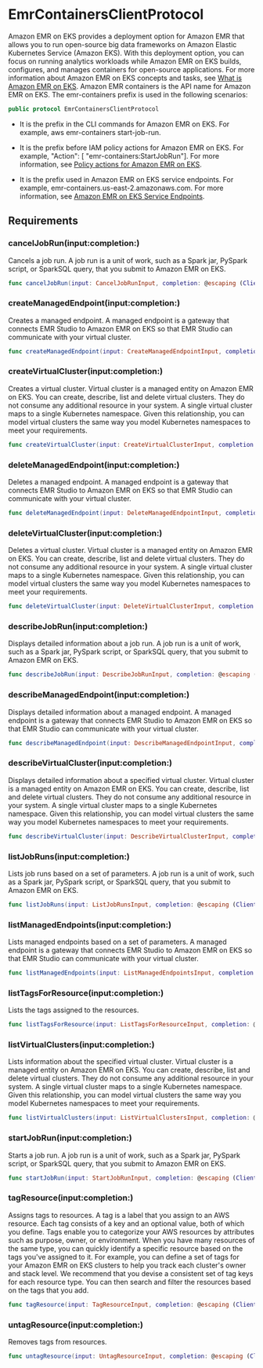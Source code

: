 # EmrContainersClientProtocol

Amazon EMR on EKS provides a deployment option for Amazon EMR that allows you to run open-source big data frameworks on Amazon Elastic Kubernetes Service (Amazon EKS). With this deployment option, you can focus on running analytics workloads while Amazon EMR on EKS builds, configures, and manages containers for open-source applications. For more information about Amazon EMR on EKS concepts and tasks, see [What is Amazon EMR on EKS](https://docs.aws.amazon.com/emr/latest/EMR-on-EKS-DevelopmentGuide/emr-eks.html). Amazon EMR containers is the API name for Amazon EMR on EKS. The emr-containers prefix is used in the following scenarios:

``` swift
public protocol EmrContainersClientProtocol 
```

  - It is the prefix in the CLI commands for Amazon EMR on EKS. For example, aws emr-containers start-job-run.

  - It is the prefix before IAM policy actions for Amazon EMR on EKS. For example, "Action": \[ "emr-containers:StartJobRun"\]. For more information, see [Policy actions for Amazon EMR on EKS](https://docs.aws.amazon.com/emr/latest/EMR-on-EKS-DevelopmentGuide/security_iam_service-with-iam.html#security_iam_service-with-iam-id-based-policies-actions).

  - It is the prefix used in Amazon EMR on EKS service endpoints. For example, emr-containers.us-east-2.amazonaws.com. For more information, see [Amazon EMR on EKS Service Endpoints](https://docs.aws.amazon.com/emr/latest/EMR-on-EKS-DevelopmentGuide/service-quotas.html#service-endpoints).

## Requirements

### cancelJobRun(input:completion:)

Cancels a job run. A job run is a unit of work, such as a Spark jar, PySpark script, or SparkSQL query, that you submit to Amazon EMR on EKS.

``` swift
func cancelJobRun(input: CancelJobRunInput, completion: @escaping (ClientRuntime.SdkResult<CancelJobRunOutputResponse, CancelJobRunOutputError>) -> Void)
```

### createManagedEndpoint(input:completion:)

Creates a managed endpoint. A managed endpoint is a gateway that connects EMR Studio to Amazon EMR on EKS so that EMR Studio can communicate with your virtual cluster.

``` swift
func createManagedEndpoint(input: CreateManagedEndpointInput, completion: @escaping (ClientRuntime.SdkResult<CreateManagedEndpointOutputResponse, CreateManagedEndpointOutputError>) -> Void)
```

### createVirtualCluster(input:completion:)

Creates a virtual cluster. Virtual cluster is a managed entity on Amazon EMR on EKS. You can create, describe, list and delete virtual clusters. They do not consume any additional resource in your system. A single virtual cluster maps to a single Kubernetes namespace. Given this relationship, you can model virtual clusters the same way you model Kubernetes namespaces to meet your requirements.

``` swift
func createVirtualCluster(input: CreateVirtualClusterInput, completion: @escaping (ClientRuntime.SdkResult<CreateVirtualClusterOutputResponse, CreateVirtualClusterOutputError>) -> Void)
```

### deleteManagedEndpoint(input:completion:)

Deletes a managed endpoint. A managed endpoint is a gateway that connects EMR Studio to Amazon EMR on EKS so that EMR Studio can communicate with your virtual cluster.

``` swift
func deleteManagedEndpoint(input: DeleteManagedEndpointInput, completion: @escaping (ClientRuntime.SdkResult<DeleteManagedEndpointOutputResponse, DeleteManagedEndpointOutputError>) -> Void)
```

### deleteVirtualCluster(input:completion:)

Deletes a virtual cluster. Virtual cluster is a managed entity on Amazon EMR on EKS. You can create, describe, list and delete virtual clusters. They do not consume any additional resource in your system. A single virtual cluster maps to a single Kubernetes namespace. Given this relationship, you can model virtual clusters the same way you model Kubernetes namespaces to meet your requirements.

``` swift
func deleteVirtualCluster(input: DeleteVirtualClusterInput, completion: @escaping (ClientRuntime.SdkResult<DeleteVirtualClusterOutputResponse, DeleteVirtualClusterOutputError>) -> Void)
```

### describeJobRun(input:completion:)

Displays detailed information about a job run. A job run is a unit of work, such as a Spark jar, PySpark script, or SparkSQL query, that you submit to Amazon EMR on EKS.

``` swift
func describeJobRun(input: DescribeJobRunInput, completion: @escaping (ClientRuntime.SdkResult<DescribeJobRunOutputResponse, DescribeJobRunOutputError>) -> Void)
```

### describeManagedEndpoint(input:completion:)

Displays detailed information about a managed endpoint. A managed endpoint is a gateway that connects EMR Studio to Amazon EMR on EKS so that EMR Studio can communicate with your virtual cluster.

``` swift
func describeManagedEndpoint(input: DescribeManagedEndpointInput, completion: @escaping (ClientRuntime.SdkResult<DescribeManagedEndpointOutputResponse, DescribeManagedEndpointOutputError>) -> Void)
```

### describeVirtualCluster(input:completion:)

Displays detailed information about a specified virtual cluster. Virtual cluster is a managed entity on Amazon EMR on EKS. You can create, describe, list and delete virtual clusters. They do not consume any additional resource in your system. A single virtual cluster maps to a single Kubernetes namespace. Given this relationship, you can model virtual clusters the same way you model Kubernetes namespaces to meet your requirements.

``` swift
func describeVirtualCluster(input: DescribeVirtualClusterInput, completion: @escaping (ClientRuntime.SdkResult<DescribeVirtualClusterOutputResponse, DescribeVirtualClusterOutputError>) -> Void)
```

### listJobRuns(input:completion:)

Lists job runs based on a set of parameters. A job run is a unit of work, such as a Spark jar, PySpark script, or SparkSQL query, that you submit to Amazon EMR on EKS.

``` swift
func listJobRuns(input: ListJobRunsInput, completion: @escaping (ClientRuntime.SdkResult<ListJobRunsOutputResponse, ListJobRunsOutputError>) -> Void)
```

### listManagedEndpoints(input:completion:)

Lists managed endpoints based on a set of parameters. A managed endpoint is a gateway that connects EMR Studio to Amazon EMR on EKS so that EMR Studio can communicate with your virtual cluster.

``` swift
func listManagedEndpoints(input: ListManagedEndpointsInput, completion: @escaping (ClientRuntime.SdkResult<ListManagedEndpointsOutputResponse, ListManagedEndpointsOutputError>) -> Void)
```

### listTagsForResource(input:completion:)

Lists the tags assigned to the resources.

``` swift
func listTagsForResource(input: ListTagsForResourceInput, completion: @escaping (ClientRuntime.SdkResult<ListTagsForResourceOutputResponse, ListTagsForResourceOutputError>) -> Void)
```

### listVirtualClusters(input:completion:)

Lists information about the specified virtual cluster. Virtual cluster is a managed entity on Amazon EMR on EKS. You can create, describe, list and delete virtual clusters. They do not consume any additional resource in your system. A single virtual cluster maps to a single Kubernetes namespace. Given this relationship, you can model virtual clusters the same way you model Kubernetes namespaces to meet your requirements.

``` swift
func listVirtualClusters(input: ListVirtualClustersInput, completion: @escaping (ClientRuntime.SdkResult<ListVirtualClustersOutputResponse, ListVirtualClustersOutputError>) -> Void)
```

### startJobRun(input:completion:)

Starts a job run. A job run is a unit of work, such as a Spark jar, PySpark script, or SparkSQL query, that you submit to Amazon EMR on EKS.

``` swift
func startJobRun(input: StartJobRunInput, completion: @escaping (ClientRuntime.SdkResult<StartJobRunOutputResponse, StartJobRunOutputError>) -> Void)
```

### tagResource(input:completion:)

Assigns tags to resources. A tag is a label that you assign to an AWS resource. Each tag consists of a key and an optional value, both of which you define. Tags enable you to categorize your AWS resources by attributes such as purpose, owner, or environment. When you have many resources of the same type, you can quickly identify a specific resource based on the tags you've assigned to it. For example, you can define a set of tags for your Amazon EMR on EKS clusters to help you track each cluster's owner and stack level. We recommend that you devise a consistent set of tag keys for each resource type. You can then search and filter the resources based on the tags that you add.

``` swift
func tagResource(input: TagResourceInput, completion: @escaping (ClientRuntime.SdkResult<TagResourceOutputResponse, TagResourceOutputError>) -> Void)
```

### untagResource(input:completion:)

Removes tags from resources.

``` swift
func untagResource(input: UntagResourceInput, completion: @escaping (ClientRuntime.SdkResult<UntagResourceOutputResponse, UntagResourceOutputError>) -> Void)
```
